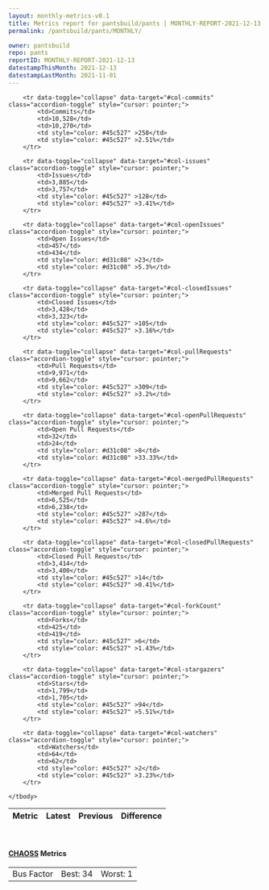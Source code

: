 ```yaml
---
layout: monthly-metrics-v0.1
title: Metrics report for pantsbuild/pants | MONTHLY-REPORT-2021-12-13 | 2021-12-13
permalink: /pantsbuild/pants/MONTHLY/

owner: pantsbuild
repo: pants
reportID: MONTHLY-REPORT-2021-12-13
datestampThisMonth: 2021-12-13
datestampLastMonth: 2021-11-01
---
```



<table class="table table-condensed" style="border-collapse:collapse;">
    <thead>
    <tr>
        <th>Metric</th>
        <th>Latest</th>
        <th>Previous</th>
        <th colspan="2" style="text-align: center;">Difference</th>
    </tr>
    </thead>
    <tbody>

        <tr data-toggle="collapse" data-target="#col-commits" class="accordion-toggle" style="cursor: pointer;">
            <td>Commits</td>
            <td>10,528</td>
            <td>10,270</td>
            <td style="color: #45c527" >258</td>
            <td style="color: #45c527" >2.51%</td>
        </tr>
        
        <tr data-toggle="collapse" data-target="#col-issues" class="accordion-toggle" style="cursor: pointer;">
            <td>Issues</td>
            <td>3,885</td>
            <td>3,757</td>
            <td style="color: #45c527" >128</td>
            <td style="color: #45c527" >3.41%</td>
        </tr>
        
        <tr data-toggle="collapse" data-target="#col-openIssues" class="accordion-toggle" style="cursor: pointer;">
            <td>Open Issues</td>
            <td>457</td>
            <td>434</td>
            <td style="color: #d31c08" >23</td>
            <td style="color: #d31c08" >5.3%</td>
        </tr>
        
        <tr data-toggle="collapse" data-target="#col-closedIssues" class="accordion-toggle" style="cursor: pointer;">
            <td>Closed Issues</td>
            <td>3,428</td>
            <td>3,323</td>
            <td style="color: #45c527" >105</td>
            <td style="color: #45c527" >3.16%</td>
        </tr>
        
        <tr data-toggle="collapse" data-target="#col-pullRequests" class="accordion-toggle" style="cursor: pointer;">
            <td>Pull Requests</td>
            <td>9,971</td>
            <td>9,662</td>
            <td style="color: #45c527" >309</td>
            <td style="color: #45c527" >3.2%</td>
        </tr>
        
        <tr data-toggle="collapse" data-target="#col-openPullRequests" class="accordion-toggle" style="cursor: pointer;">
            <td>Open Pull Requests</td>
            <td>32</td>
            <td>24</td>
            <td style="color: #d31c08" >8</td>
            <td style="color: #d31c08" >33.33%</td>
        </tr>
        
        <tr data-toggle="collapse" data-target="#col-mergedPullRequests" class="accordion-toggle" style="cursor: pointer;">
            <td>Merged Pull Requests</td>
            <td>6,525</td>
            <td>6,238</td>
            <td style="color: #45c527" >287</td>
            <td style="color: #45c527" >4.6%</td>
        </tr>
        
        <tr data-toggle="collapse" data-target="#col-closedPullRequests" class="accordion-toggle" style="cursor: pointer;">
            <td>Closed Pull Requests</td>
            <td>3,414</td>
            <td>3,400</td>
            <td style="color: #45c527" >14</td>
            <td style="color: #45c527" >0.41%</td>
        </tr>
        
        <tr data-toggle="collapse" data-target="#col-forkCount" class="accordion-toggle" style="cursor: pointer;">
            <td>Forks</td>
            <td>425</td>
            <td>419</td>
            <td style="color: #45c527" >6</td>
            <td style="color: #45c527" >1.43%</td>
        </tr>
        
        <tr data-toggle="collapse" data-target="#col-stargazers" class="accordion-toggle" style="cursor: pointer;">
            <td>Stars</td>
            <td>1,799</td>
            <td>1,705</td>
            <td style="color: #45c527" >94</td>
            <td style="color: #45c527" >5.51%</td>
        </tr>
        
        <tr data-toggle="collapse" data-target="#col-watchers" class="accordion-toggle" style="cursor: pointer;">
            <td>Watchers</td>
            <td>64</td>
            <td>62</td>
            <td style="color: #45c527" >2</td>
            <td style="color: #45c527" >3.23%</td>
        </tr>
        
    </tbody>
</table>
<br>
<h4><a target="_blank" href="https://chaoss.community/">CHAOSS</a> Metrics</h4>

<table class="table table-condensed" style="border-collapse:collapse;">
    <tbody>
        <td>Bus Factor</td>
        <td>Best: 34</td>
        <td>Worst: 1</td>
    </tbody>
</table>
